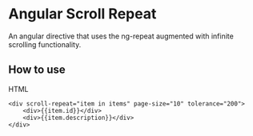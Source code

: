 Angular Scroll Repeat
=====

An angular directive that uses the ng-repeat augmented with infinite scrolling functionality.

How to use
---

HTML

    <div scroll-repeat="item in items" page-size="10" tolerance="200">
        <div>{{item.id}}</div>
        <div>{{item.description}}</div>
    </div>
